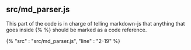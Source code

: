 ## src/md_parser.js

This part of the code is in charge of telling markdown-js that anything that goes inside {% %} should be marked as a code reference.

{%
    "src" : "src/md_parser.js",
    "line" : "2-19"
%}